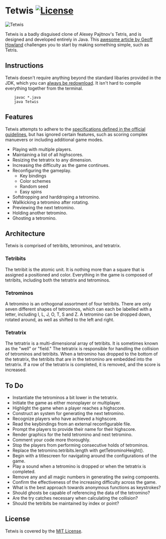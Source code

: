 # Tetwis [![License](http://img.shields.io/:license-mit-blue.svg)](http://tetwis.mit-license.org)

![Tetwis](http://i.imgur.com/lHgYe9R.gif)

Tetwis is a badly disguised clone of Alexey Pajitnov's Tetris, and is designed and developed
entirely in Java. This [awesome article by Geoff Howland][0] challenges you to start by making
something simple, such as Tetris.

## Instructions ##

Tetwis doesn't require anything beyond the standard libaries provided in the JDK, which
you can [always be redownload][2]. It isn't hard to compile everything together from the terminal.

```
    javac *.java
    java Tetwis
```

## Features ##

Tetwis attempts to adhere to the [specifications defined in the official guidelines][1], but
has ignored certain features, such as scoring complex manuevers or including additional game modes.

 - Playing with multiple players.
 - Maintaining a list of all highscores.
 - Resizing the tetratrix to any dimension.
 - Increasing the difficulty as the game continues.
 - Reconfiguring the gameplay.
   - Key bindings
   - Color schemes
   - Random seed
   - Easy spins
 - Softdropping and harddroping a tetromino.
 - Wallkicking a tetromino after rotating.
 - Previewing the next tetromino.
 - Holding another tetromino.
 - Ghosting a tetromino.

## Architecture ##

Tetwis is comprised of tetribits, tetrominos, and tetratrix.

### Tetribits ###

The tetribit is the atomic unit. It is nothing more than a square that is assigned a positioned and
color. Everything in the game is composed of tetribits, including both the tetratrix and tetrominos.

### Tetrominos ###

A tetromino is an orthogonal assortment of four tetribits. There are only seven different shapes of
tetrominos, which can each be labelled with a letter, including I, L, J, O, T, S and Z. A tetromino
can be dropped down, rotated around, as well as shifted to the left and right.

### Tetratrix ###

The tetratrix is a multi-dimensional array of tetribits. It is sometimes known as the "well" or "field."
The tetratrix is responsible for handling the collision of tetrominos and tetribits. When a tetromino
has dropped to the bottom of the tetratrix, the tetribits that are in the tetromino are embedded into
the tetratrix. If a row of the tetratrix is completed, it is removed, and the score is increased.

## To Do ##
 - Instantiate the tetrominos a bit lower in the tetratrix.
 - Initiate the game as either monoplayer or multiplayer.
 - Highlight the game when a player reaches a highscore.
 - Construct an system for generating the next tetromino.
 - Recognize players who have achieved a highscore.
 - Read the keybindings from an external reconfigurable file.
 - Prompt the players to provide their name for their highscore.
 - Render graphics for the held tetromino and next tetromino.
 - Comment your code more thoroughly.
 - Stop the players from performing consecutive holds of tetrominos.
 - Replace the tetromino.tetribits.length with getTetrominoHeight().
 - Begin with a titlescreen for navigating around the configurations of the game.
 - Play a sound when a tetromino is dropped or when the tetratrix is completed.
 - Remove any and all magic numbers in generating the swing compoents.
 - Confirm the effectiveness of the increasing difficulty across the game.
 - What is the best approach towards anonymous functions as keystrokes?
 - Should ghosts be capable of referencing the data of the tetromino?
 - Are the try catches necessary when calculating the collision?
 - Should the tetribits be maintained by index or point?

## License ##

Tetwis is covered by the [MIT License]((http://tetwis.mit-license.org)).

[0]: http://web.archive.org/web/20051104034215/http://www.lupinegames.com/articles/path_to_dev.html
[1]: http://tetris.wikia.com/wiki/Tetris_Guideline
[2]: http://www.oracle.com/technetwork/java/javase/downloads/index.html

